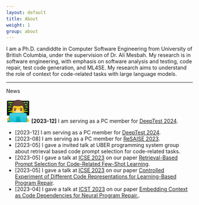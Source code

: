 ```yaml
---
layout: default
title: About
weight: 1
group: about
---
```

I am a Ph.D. candiddte in Computer Software Engineering from University of British Columbia, under the supervision of Dr. Ali Mesbah.
My research is in software engineering, with emphasis on software analysis and testing, code repair, test code generation, and ML4SE.
My research aims to understand the role of context for code-related tasks with large language models.

---
News

![DeepTest 2024](./resources/images/icon-paper-review.png)
**[2023-12]** I am serving as a PC member for [DeepTest 2024](https://conf.researchr.org/home/icse-2024/deeptest-2024).



- [2023-12] I am serving as a PC member for [DeepTest 2024](https://conf.researchr.org/home/icse-2024/deeptest-2024).
- [2023-08] I am serving as a PC member for [ReSAISE 2023](https://resaise.github.io/2023/committee.html).
- [2023-05] I gave a invited talk at UBER programming system group about retrieval based code prompt selection for code-related tasks.
- [2023-05] I gave a talk at [ICSE 2023](https://conf.researchr.org/home/icse-2023) on our paper [Retrieval-Based Prompt Selection for Code-Related Few-Shot Learning](https://nashid.github.io/resources/papers/cedar-icse23.pdf).
- [2023-05] I gave a talk at [ICSE 2023](https://conf.researchr.org/home/icse-2023) on our paper [ Controlled Experiment of Different Code Representations for Learning-Based Program Repair](https://nashid.github.io/resources/papers/reptory-emse22.pdf).
- [2023-04] I gave a talk at [ICST 2023](https://conf.researchr.org/home/icst-2023) on our paper [Embedding Context as Code Dependencies for Neural Program Repair.](https://nashid.github.io/resources/papers/glance-icst23.pdf).
